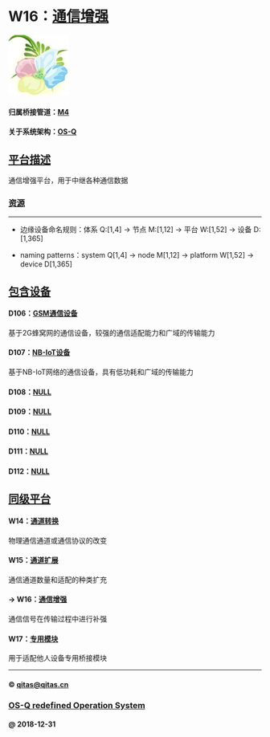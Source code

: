﻿# W16：[通信增强](https://github.com/OS-Q/W16)

[![sites](OS-Q/OS-Q.png)](http://www.OS-Q.com)

#### 归属桥接管道：[M4](https://github.com/OS-Q/M4)

#### 关于系统架构：[OS-Q](https://github.com/OS-Q/OS-Q)

## [平台描述](https://github.com/OS-Q/W16/wiki) 

通信增强平台，用于中继各种通信数据

### [资源](OS-Q/)

---

- 边缘设备命名规则：体系 Q:[1,4] -> 节点 M:[1,12] -> 平台 W:[1,52] -> 设备 D:[1,365]

- naming patterns：system Q[1,4] -> node M[1,12] -> platform W[1,52] -> device D[1,365]

## [包含设备](https://github.com/OS-Q/W16/wiki) 

#### D106：[GSM通信设备](https://github.com/OS-Q/D106)

基于2G蜂窝网的通信设备，较强的通信适配能力和广域的传输能力

#### D107：[NB-IoT设备](https://github.com/OS-Q/D107)

基于NB-IoT网络的通信设备，具有低功耗和广域的传输能力

#### D108：[NULL](https://github.com/OS-Q/D108)



#### D109：[NULL](https://github.com/OS-Q/D109)



#### D110：[NULL](https://github.com/OS-Q/D110)



#### D111：[NULL](https://github.com/OS-Q/D111)



#### D112：[NULL](https://github.com/OS-Q/D112)



## [同级平台](https://github.com/OS-Q/M4/wiki) 

#### W14：[通道转换](https://github.com/OS-Q/W14)

物理通信通道或通信协议的改变

#### W15：[通道扩展](https://github.com/OS-Q/W15)

通信通道数量和适配的种类扩充

#### -> W16：[通信增强](https://github.com/OS-Q/W16)

通信信号在传输过程中进行补强

#### W17：[专用模块](https://github.com/OS-Q/W17)

用于适配他人设备专用桥接模块


---

####  © qitas@qitas.cn
###  [OS-Q redefined Operation System](http://www.OS-Q.com)
####  @ 2018-12-31

